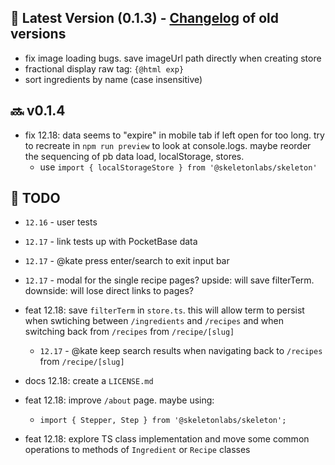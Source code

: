 ## :rocket: Latest Version (0.1.3) - [Changelog](CHANGELOG.md) of old versions

- fix image loading bugs. save imageUrl path directly when creating store
- fractional display raw tag: `{@html exp}`
- sort ingredients by name (case insensitive)

## :soon: v0.1.4

- fix 12.18: data seems to "expire" in mobile tab if left open for too long. try to recreate in `npm run preview` to look at console.logs. maybe reorder the sequencing of pb data load, localStorage, stores.
  - use `import { localStorageStore } from '@skeletonlabs/skeleton'`

## :construction: TODO

- `12.16` - user tests
- `12.17` - link tests up with PocketBase data
- `12.17` - @kate press enter/search to exit input bar
- `12.17` - modal for the single recipe pages? upside: will save filterTerm. downside: will lose direct links to pages?

- feat 12.18: save `filterTerm` in `store.ts`. this will allow term to persist when swtiching between `/ingredients` and `/recipes` and when switching back from `/recipes` from `/recipe/[slug]`
  -  `12.17` - @kate keep search results when navigating back to `/recipes` from `/recipe/[slug]`
- docs 12.18: create a `LICENSE.md`
- feat 12.18: improve `/about` page. maybe using:
  - `import { Stepper, Step } from '@skeletonlabs/skeleton';`
- feat 12.18: explore TS class implementation and move some common operations to methods of `Ingredient` or `Recipe` classes
